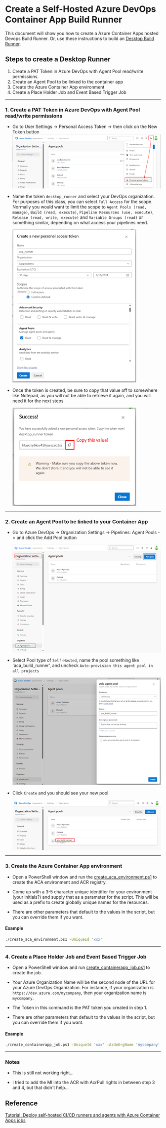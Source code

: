# Create a Self-Hosted Azure DevOps Container App Build Runner

This document will show you how to create a Azure Container Apps hosted Devops Build Runner.  Or, use these instructions to build an [Desktop Build Runner](../desktop-runner/README.md).

## Steps to create a Desktop Runner

1. Create a PAT Token in Azure DevOps with Agent Pool read/write permissions.
1. Create an Agent Pool to be linked to the container app
1. Create the Azure Container App environment
1. Create a Place Holder Job and Event Based Trigger Job

---

### 1. Create a PAT Token in Azure DevOps with Agent Pool read/write permissions

- Go to User Settings -> Personal Access Token -> then click on the New Token button
  ![Create a PAT Token](./images/PAT-Token-01.png)

- Name the token `desktop_runner` and select your DevOps organization.  For purposes of this class, you can select `Full Access` for the scope.  Normally you would want to limit the scope to `Agent Pools (read, manage)`, `Build (read, execute)`, `Pipeline Resources (use, execute)`, `Release (read, write, execute)` and `Variable Groups (read)` or something similar, depending on what access your pipelines need.

  ![Create a PAT Token](./images/PAT-Token-02.png)

- Once the token is created, be sure to copy that value off to somewhere like Notepad, as you will not be able to retrieve it again, and you will need it for the next steps

  ![Create a PAT Token](./images/PAT-Token-03.png)

---

### 2. Create an Agent Pool to be linked to your Container App
  
- Go to Azure DevOps -> Organization Settings -> Pipelines: Agent Pools -> and click the Add Pool button

  ![Create a pool 1](./images/Agent-Pool-01.png)

- Select Pool type of `Self-Hosted`, name the pool something like  'aca_build_runner', and uncheck `Auto-provision this agent pool in all projects`

  ![Create a pool 2](./images/Agent-Pool-02.png)

- Click `Create` and you should see your new pool

  ![Created pool](./images/Agent-Pool-03.png)

---

### 3. Create the Azure Container App environment

- Open a PowerShell window and run the [create_aca_environment.ps1](scripts/create_aca_environment.ps1) to create the ACA environment and ACR registry.

- Come up with a 3-5 character unique identifier for your environment (your initials?) and supply that as a parameter for the script.  This will be used as a prefix to create globally unique names for the resources.

- There are other parameters that default to the values in the script, but you can override them if you want.

#### Example

``` bash
./create_aca_environment.ps1 -UniqueId 'xxx'
```

---

### 4. Create a Place Holder Job and Event Based Trigger Job

- Open a PowerShell window and run [create_containerapp_job.ps1](scripts/create_containerapp_job.ps1) to create the job.

- Your Azure Organization Name will be the second node of the URL for your Azure DevOps Organization.  For instance, if your organization is `https://dev.azure.com/mycompany`, then your organization name is `mycompany`.

- The Token in this command is the PAT token you created in step 1.

- There are other parameters that default to the values in the script, but you can override them if you want.

#### Example

``` bash
./create_containerapp_job.ps1 -UniqueId 'xxx' -AzdoOrgName 'mycompany' -AzdoToken 'xxxxx'
```

---

### Notes

- This is still not working right...

- I tried to add the MI into the ACR with AcrPull rights in between step 3 and 4, but that didn't help...

## Reference

[Tutorial: Deploy self-hosted CI/CD runners and agents with Azure Container Apps jobs](https://learn.microsoft.com/en-us/azure/container-apps/tutorial-ci-cd-runners-jobs?tabs=bash&pivots=container-apps-jobs-self-hosted-ci-cd-azure-pipelines)

